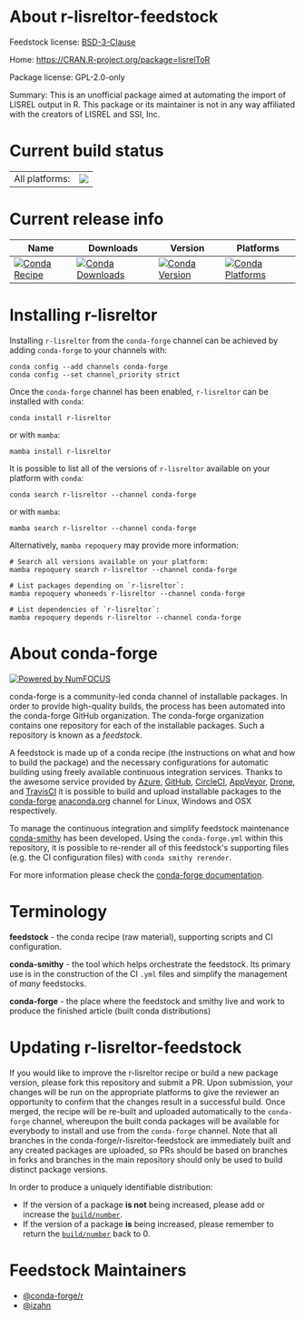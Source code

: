 About r-lisreltor-feedstock
===========================

Feedstock license: [BSD-3-Clause](https://github.com/conda-forge/r-lisreltor-feedstock/blob/main/LICENSE.txt)

Home: https://CRAN.R-project.org/package=lisrelToR

Package license: GPL-2.0-only

Summary: This is an unofficial package aimed at automating the import of LISREL output in R.  This package or its maintainer is not in any way affiliated with the creators of LISREL and SSI, Inc.

Current build status
====================


<table><tr><td>All platforms:</td>
    <td>
      <a href="https://dev.azure.com/conda-forge/feedstock-builds/_build/latest?definitionId=13382&branchName=main">
        <img src="https://dev.azure.com/conda-forge/feedstock-builds/_apis/build/status/r-lisreltor-feedstock?branchName=main">
      </a>
    </td>
  </tr>
</table>

Current release info
====================

| Name | Downloads | Version | Platforms |
| --- | --- | --- | --- |
| [![Conda Recipe](https://img.shields.io/badge/recipe-r--lisreltor-green.svg)](https://anaconda.org/conda-forge/r-lisreltor) | [![Conda Downloads](https://img.shields.io/conda/dn/conda-forge/r-lisreltor.svg)](https://anaconda.org/conda-forge/r-lisreltor) | [![Conda Version](https://img.shields.io/conda/vn/conda-forge/r-lisreltor.svg)](https://anaconda.org/conda-forge/r-lisreltor) | [![Conda Platforms](https://img.shields.io/conda/pn/conda-forge/r-lisreltor.svg)](https://anaconda.org/conda-forge/r-lisreltor) |

Installing r-lisreltor
======================

Installing `r-lisreltor` from the `conda-forge` channel can be achieved by adding `conda-forge` to your channels with:

```
conda config --add channels conda-forge
conda config --set channel_priority strict
```

Once the `conda-forge` channel has been enabled, `r-lisreltor` can be installed with `conda`:

```
conda install r-lisreltor
```

or with `mamba`:

```
mamba install r-lisreltor
```

It is possible to list all of the versions of `r-lisreltor` available on your platform with `conda`:

```
conda search r-lisreltor --channel conda-forge
```

or with `mamba`:

```
mamba search r-lisreltor --channel conda-forge
```

Alternatively, `mamba repoquery` may provide more information:

```
# Search all versions available on your platform:
mamba repoquery search r-lisreltor --channel conda-forge

# List packages depending on `r-lisreltor`:
mamba repoquery whoneeds r-lisreltor --channel conda-forge

# List dependencies of `r-lisreltor`:
mamba repoquery depends r-lisreltor --channel conda-forge
```


About conda-forge
=================

[![Powered by
NumFOCUS](https://img.shields.io/badge/powered%20by-NumFOCUS-orange.svg?style=flat&colorA=E1523D&colorB=007D8A)](https://numfocus.org)

conda-forge is a community-led conda channel of installable packages.
In order to provide high-quality builds, the process has been automated into the
conda-forge GitHub organization. The conda-forge organization contains one repository
for each of the installable packages. Such a repository is known as a *feedstock*.

A feedstock is made up of a conda recipe (the instructions on what and how to build
the package) and the necessary configurations for automatic building using freely
available continuous integration services. Thanks to the awesome service provided by
[Azure](https://azure.microsoft.com/en-us/services/devops/), [GitHub](https://github.com/),
[CircleCI](https://circleci.com/), [AppVeyor](https://www.appveyor.com/),
[Drone](https://cloud.drone.io/welcome), and [TravisCI](https://travis-ci.com/)
it is possible to build and upload installable packages to the
[conda-forge](https://anaconda.org/conda-forge) [anaconda.org](https://anaconda.org/)
channel for Linux, Windows and OSX respectively.

To manage the continuous integration and simplify feedstock maintenance
[conda-smithy](https://github.com/conda-forge/conda-smithy) has been developed.
Using the ``conda-forge.yml`` within this repository, it is possible to re-render all of
this feedstock's supporting files (e.g. the CI configuration files) with ``conda smithy rerender``.

For more information please check the [conda-forge documentation](https://conda-forge.org/docs/).

Terminology
===========

**feedstock** - the conda recipe (raw material), supporting scripts and CI configuration.

**conda-smithy** - the tool which helps orchestrate the feedstock.
                   Its primary use is in the construction of the CI ``.yml`` files
                   and simplify the management of *many* feedstocks.

**conda-forge** - the place where the feedstock and smithy live and work to
                  produce the finished article (built conda distributions)


Updating r-lisreltor-feedstock
==============================

If you would like to improve the r-lisreltor recipe or build a new
package version, please fork this repository and submit a PR. Upon submission,
your changes will be run on the appropriate platforms to give the reviewer an
opportunity to confirm that the changes result in a successful build. Once
merged, the recipe will be re-built and uploaded automatically to the
`conda-forge` channel, whereupon the built conda packages will be available for
everybody to install and use from the `conda-forge` channel.
Note that all branches in the conda-forge/r-lisreltor-feedstock are
immediately built and any created packages are uploaded, so PRs should be based
on branches in forks and branches in the main repository should only be used to
build distinct package versions.

In order to produce a uniquely identifiable distribution:
 * If the version of a package **is not** being increased, please add or increase
   the [``build/number``](https://docs.conda.io/projects/conda-build/en/latest/resources/define-metadata.html#build-number-and-string).
 * If the version of a package **is** being increased, please remember to return
   the [``build/number``](https://docs.conda.io/projects/conda-build/en/latest/resources/define-metadata.html#build-number-and-string)
   back to 0.

Feedstock Maintainers
=====================

* [@conda-forge/r](https://github.com/orgs/conda-forge/teams/r/)
* [@izahn](https://github.com/izahn/)

